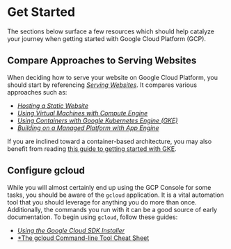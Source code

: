 # Get Started

The sections below surface a few resources which should help catalyze your journey when getting started with Google Cloud Platform (GCP).

## Compare Approaches to Serving Websites

When deciding how to serve your website on Google Cloud Platform, you should start by referencing [*Serving Websites*](https://cloud.google.com/solutions/web-serving-overview). It compares various approaches such as:

* [*Hosting a Static Website*](https://cloud.google.com/solutions/web-serving-overview)
* [*Using Virtual Machines with Compute Engine*](https://cloud.google.com/solutions/web-serving-overview#compute-engine)
* [*Using Containers with Google Kubernetes Engine (GKE)*](https://cloud.google.com/solutions/web-serving-overview#kubernetes-engine)
* [*Building on a Managed Platform with App Engine*](https://cloud.google.com/solutions/web-serving-overview#app-engine)

If you are inclined toward a container-based architecture, you may also benefit from reading [this guide to getting started with GKE](google-kubernetes-engine/get-started.md).

## Configure gcloud

While you will almost certainly end up using the GCP Console for some tasks, you should be aware of the `gcloud` application. It is a vital automation tool that you should leverage for anything you do more than once. Additionally, the commands you run with it can be a good source of early documentation. To begin using `gcloud`, follow these guides:

* [*Using the Google Cloud SDK Installer*](https://cloud.google.com/sdk/docs/downloads-interactive)
* [*The gcloud Command-line Tool Cheat Sheet](https://cloud.google.com/sdk/docs/cheatsheet)